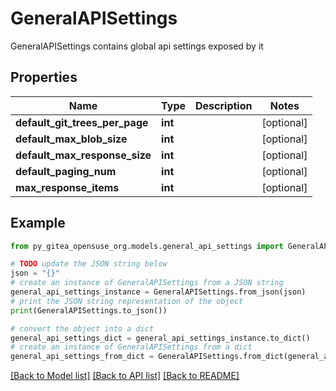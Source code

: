 # GeneralAPISettings

GeneralAPISettings contains global api settings exposed by it

## Properties

Name | Type | Description | Notes
------------ | ------------- | ------------- | -------------
**default_git_trees_per_page** | **int** |  | [optional] 
**default_max_blob_size** | **int** |  | [optional] 
**default_max_response_size** | **int** |  | [optional] 
**default_paging_num** | **int** |  | [optional] 
**max_response_items** | **int** |  | [optional] 

## Example

```python
from py_gitea_opensuse_org.models.general_api_settings import GeneralAPISettings

# TODO update the JSON string below
json = "{}"
# create an instance of GeneralAPISettings from a JSON string
general_api_settings_instance = GeneralAPISettings.from_json(json)
# print the JSON string representation of the object
print(GeneralAPISettings.to_json())

# convert the object into a dict
general_api_settings_dict = general_api_settings_instance.to_dict()
# create an instance of GeneralAPISettings from a dict
general_api_settings_from_dict = GeneralAPISettings.from_dict(general_api_settings_dict)
```
[[Back to Model list]](../README.md#documentation-for-models) [[Back to API list]](../README.md#documentation-for-api-endpoints) [[Back to README]](../README.md)


